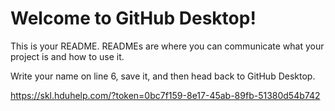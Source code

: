 # Welcome to GitHub Desktop!

This is your README. READMEs are where you can communicate what your project is and how to use it.

Write your name on line 6, save it, and then head back to GitHub Desktop.

https://skl.hduhelp.com/?token=0bc7f159-8e17-45ab-89fb-51380d54b742

